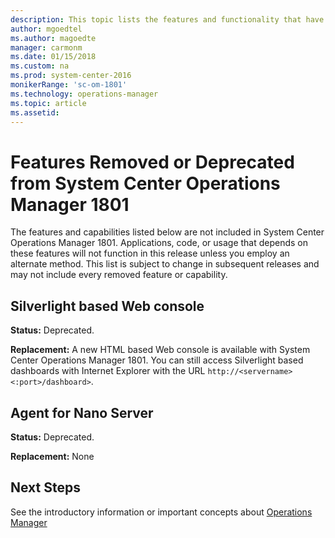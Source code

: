 ```yaml
---
description: This topic lists the features and functionality that have been removed or replaced in System Center Operations Manager 1801.
author: mgoedtel
ms.author: magoedte
manager: carmonm
ms.date: 01/15/2018
ms.custom: na
ms.prod: system-center-2016
monikerRange: 'sc-om-1801'
ms.technology: operations-manager
ms.topic: article
ms.assetid:  
---
```


# Features Removed or Deprecated from System Center Operations Manager 1801

The features and capabilities listed below  are not included in System Center Operations Manager 1801. Applications, code, or usage that depends  on these features will not function in this release unless you employ an alternate method. This list is subject to change in subsequent releases and may not include every removed feature or capability.

## Silverlight based Web console
**Status:** Deprecated.

**Replacement:** A new HTML based Web console is available with System Center Operations Manager 1801.  You can still access Silverlight based dashboards with Internet Explorer with the URL `http://<servername><:port>/dashboard>`.

## Agent for Nano Server
**Status:** Deprecated.

**Replacement:** None
 

## Next Steps

See the introductory information or important concepts about [Operations Manager](key-concepts.md)
